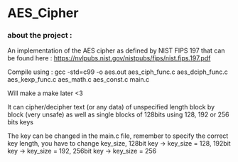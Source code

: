 # AES_Cipher

### about the project :

An implementation of the AES cipher as defined by NIST FIPS 197 that can be found here : https://nvlpubs.nist.gov/nistpubs/fips/nist.fips.197.pdf

Compile using : gcc -std=c99 -o aes.out aes_ciph_func.c aes_dciph_func.c aes_kexp_func.c aes_math.c aes_const.c main.c

Will make a make later <3

It can cipher/decipher text (or any data) of unspecified length block by block (very unsafe) as well as single blocks of 128bits using 128, 192 or 256 bits keys

The key can be changed in the main.c file, remember to specify the correct key length, you have to change key_size, 128bit key -> key_size = 128, 192bit key -> key_size = 192, 256bit key -> key_size = 256

